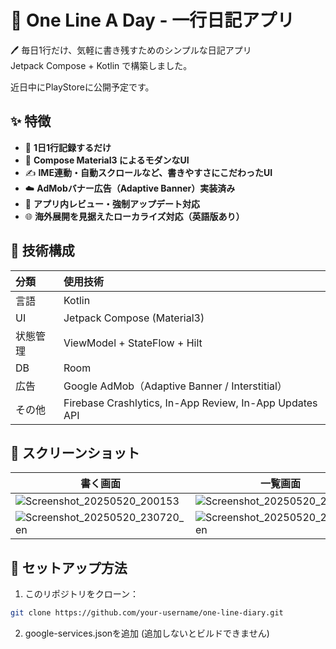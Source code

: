 # 📘 One Line A Day - 一行日記アプリ

🖊️ 毎日1行だけ、気軽に書き残すためのシンプルな日記アプリ  
Jetpack Compose + Kotlin で構築しました。

近日中にPlayStoreに公開予定です。


## ✨ 特徴

- 📅 **1日1行記録するだけ**
- 🎨 **Compose Material3 によるモダンなUI**
- ✍️ **IME連動・自動スクロールなど、書きやすさにこだわったUI**
- ☁️ **AdMobバナー広告（Adaptive Banner）実装済み**
- 🚀 **アプリ内レビュー・強制アップデート対応**
- 🌐 **海外展開を見据えたローカライズ対応（英語版あり）**

## 🧱 技術構成

| 分類 | 使用技術 |
|:--|:--|
| 言語 | Kotlin |
| UI | Jetpack Compose (Material3) |
| 状態管理 | ViewModel + StateFlow + Hilt |
| DB | Room |
| 広告 | Google AdMob（Adaptive Banner / Interstitial） |
| その他 | Firebase Crashlytics, In-App Review, In-App Updates API |


## 📸 スクリーンショット

| 書く画面 | 一覧画面 | 設定画面 |
|---|---|---|
|![Screenshot_20250520_200153](https://github.com/user-attachments/assets/a68d25f4-e75e-4837-9afd-472e8220c620) | ![Screenshot_20250520_200011](https://github.com/user-attachments/assets/0fb19ca4-3069-427e-92c3-b695a3700699)|![Screenshot_20250522_110533](https://github.com/user-attachments/assets/d895610c-58a9-4c7a-b5a6-1693af97d873) |
|![Screenshot_20250520_230720_en](https://github.com/user-attachments/assets/f9da0121-3236-4446-b630-d4b0ff1b93ff)|![Screenshot_20250520_230645_en](https://github.com/user-attachments/assets/79de9dc1-47cb-474d-bb47-9633b5792ff0)|![Screenshot_20250522_110453_en](https://github.com/user-attachments/assets/39270908-cb28-4813-b846-b70f41fb053e)|

## 🔧 セットアップ方法

1. このリポジトリをクローン：

```bash
git clone https://github.com/your-username/one-line-diary.git
```

2. google-services.jsonを追加
(追加しないとビルドできません)
